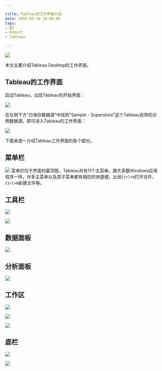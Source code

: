 ```yaml
---

title: Tableau的工作界面介绍
date: 2016-05-10 18:00:00
tags:
- BI
- Report
- Tableau

---
```


![][00]

本文主要介绍Tableau Desktop的工作界面。

<!---more--->

## Tableau的工作界面

启动Tableau，出现Tableau的开始界面：

![][01]

在左侧下方“已保存数据源”中找到“Sample - Superstore”这个Tableau自带的示例数据源，即可进入Tableau的工作界面：

![][02]

下面来逐一介绍Tableau工作界面的各个部分。

## 菜单栏
![][03]
菜单栏位于界面的最顶部，Tableau共有11个主菜单。跟大多数Windows应用程序一样，许多主菜单以及其子菜单都有相应的快捷键。比如`Ctrl+O`打开文件，`Ctrl+N`新建文件等。

## 工具栏
![][04]

![][05]

## 数据面板
![][06]


## 分析面板

![][07]

## 工作区
![][08]

![][09]

![][10]

## 底栏
![][11]

![][12]


[00]:/img/2016/05/16051001/00.png
[01]:/img/2016/05/16051001/01.png
[02]:/img/2016/05/16051001/02.png
[03]:/img/2016/05/16051001/03.png
[04]:/img/2016/05/16051001/04.png
[05]:/img/2016/05/16051001/05.png
[06]:/img/2016/05/16051001/06.png
[07]:/img/2016/05/16051001/07.png
[08]:/img/2016/05/16051001/08.png
[09]:/img/2016/05/16051001/09.png
[10]:/img/2016/05/16051001/10.png
[11]:/img/2016/05/16051001/11.png
[12]:/img/2016/05/16051001/12.png

